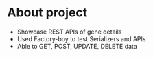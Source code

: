 # About project
- Showcase REST APIs of gene details
- Used Factory-boy to test Serializers and APIs
- Able to GET, POST, UPDATE, DELETE data
